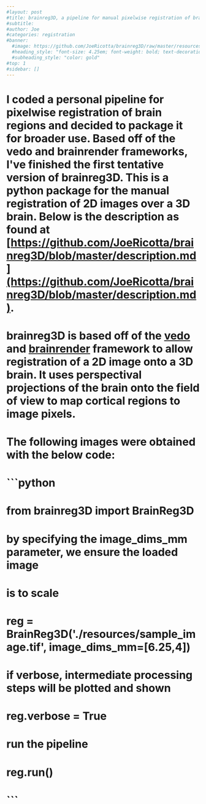 ```yaml
---
#layout: post
#title: brainreg3D, a pipeline for manual pixelwise registration of brain regions
#subtitle: 
#author: Joe
#categories: registration
#banner:
  #image: https://github.com/JoeRicotta/brainreg3D/raw/master/resources/_images/proj_image.png
  #heading_style: "font-size: 4.25em; font-weight: bold; text-decoration: underline"
  #subheading_style: "color: gold"
#top: 1
#sidebar: []
---
```


# I coded a personal pipeline for pixelwise registration of brain regions and decided to package it for broader use. Based off of the vedo and brainrender frameworks, I've finished the first tentative version of brainreg3D. This is a python package for the manual registration of 2D images over a 3D brain. Below is the description as found at [https://github.com/JoeRicotta/brainreg3D/blob/master/description.md](https://github.com/JoeRicotta/brainreg3D/blob/master/description.md).

# brainreg3D is based off of the [vedo](https://vedo.embl.es) and [brainrender](https://brainglobe.info/documentation/brainrender/index.html) framework to allow registration of a 2D image onto a 3D brain. It uses perspectival projections of the brain onto the field of view to map cortical regions to image pixels.

# The following images were obtained with the below code:
# ```python
# from brainreg3D import BrainReg3D

# by specifying the image_dims_mm parameter, we ensure the loaded image
# is to scale
# reg = BrainReg3D('./resources/sample_image.tif', image_dims_mm=[6.25,4])

# if verbose, intermediate processing steps will be plotted and shown
# reg.verbose = True

# run the pipeline
# reg.run()
# ```